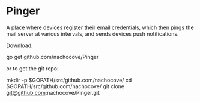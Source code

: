 Pinger
======

A place where devices register their email credentials, which
then pings the mail server at various intervals, and sends devices
push notifications.

Download:

go get github.com/nachocove/Pinger

or to get the git repo:

mkdir -p $GOPATH/src/github.com/nachocove/
cd $GOPATH/src/github.com/nachocove/
git clone git@github.com:nachocove/Pinger.git
